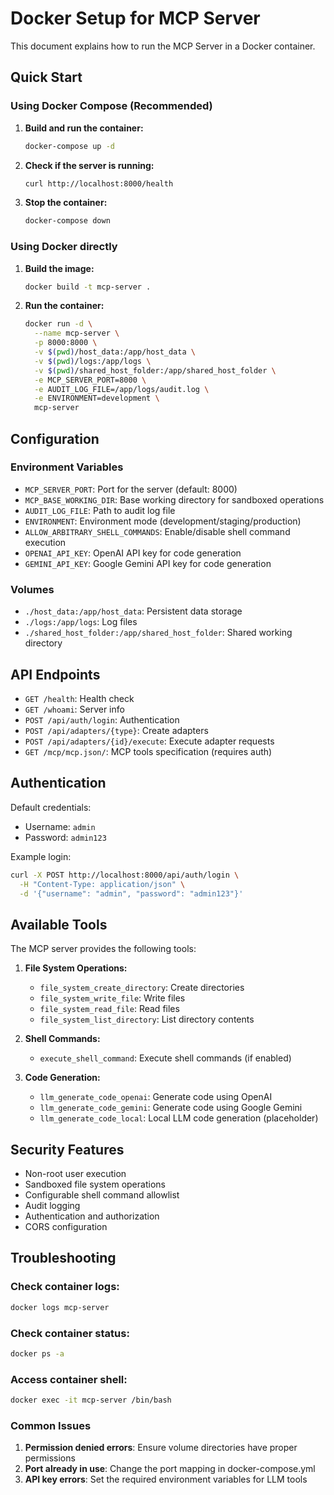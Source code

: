 # Docker Setup for MCP Server

This document explains how to run the MCP Server in a Docker container.

## Quick Start

### Using Docker Compose (Recommended)

1. **Build and run the container:**
   ```bash
   docker-compose up -d
   ```

2. **Check if the server is running:**
   ```bash
   curl http://localhost:8000/health
   ```

3. **Stop the container:**
   ```bash
   docker-compose down
   ```

### Using Docker directly

1. **Build the image:**
   ```bash
   docker build -t mcp-server .
   ```

2. **Run the container:**
   ```bash
   docker run -d \
     --name mcp-server \
     -p 8000:8000 \
     -v $(pwd)/host_data:/app/host_data \
     -v $(pwd)/logs:/app/logs \
     -v $(pwd)/shared_host_folder:/app/shared_host_folder \
     -e MCP_SERVER_PORT=8000 \
     -e AUDIT_LOG_FILE=/app/logs/audit.log \
     -e ENVIRONMENT=development \
     mcp-server
   ```

## Configuration

### Environment Variables

- `MCP_SERVER_PORT`: Port for the server (default: 8000)
- `MCP_BASE_WORKING_DIR`: Base working directory for sandboxed operations
- `AUDIT_LOG_FILE`: Path to audit log file
- `ENVIRONMENT`: Environment mode (development/staging/production)
- `ALLOW_ARBITRARY_SHELL_COMMANDS`: Enable/disable shell command execution
- `OPENAI_API_KEY`: OpenAI API key for code generation
- `GEMINI_API_KEY`: Google Gemini API key for code generation

### Volumes

- `./host_data:/app/host_data`: Persistent data storage
- `./logs:/app/logs`: Log files
- `./shared_host_folder:/app/shared_host_folder`: Shared working directory

## API Endpoints

- `GET /health`: Health check
- `GET /whoami`: Server info
- `POST /api/auth/login`: Authentication
- `POST /api/adapters/{type}`: Create adapters
- `POST /api/adapters/{id}/execute`: Execute adapter requests
- `GET /mcp/mcp.json/`: MCP tools specification (requires auth)

## Authentication

Default credentials:
- Username: `admin`
- Password: `admin123`

Example login:
```bash
curl -X POST http://localhost:8000/api/auth/login \
  -H "Content-Type: application/json" \
  -d '{"username": "admin", "password": "admin123"}'
```

## Available Tools

The MCP server provides the following tools:

1. **File System Operations:**
   - `file_system_create_directory`: Create directories
   - `file_system_write_file`: Write files
   - `file_system_read_file`: Read files
   - `file_system_list_directory`: List directory contents

2. **Shell Commands:**
   - `execute_shell_command`: Execute shell commands (if enabled)

3. **Code Generation:**
   - `llm_generate_code_openai`: Generate code using OpenAI
   - `llm_generate_code_gemini`: Generate code using Google Gemini
   - `llm_generate_code_local`: Local LLM code generation (placeholder)

## Security Features

- Non-root user execution
- Sandboxed file system operations
- Configurable shell command allowlist
- Audit logging
- Authentication and authorization
- CORS configuration

## Troubleshooting

### Check container logs:
```bash
docker logs mcp-server
```

### Check container status:
```bash
docker ps -a
```

### Access container shell:
```bash
docker exec -it mcp-server /bin/bash
```

### Common Issues

1. **Permission denied errors**: Ensure volume directories have proper permissions
2. **Port already in use**: Change the port mapping in docker-compose.yml
3. **API key errors**: Set the required environment variables for LLM tools
